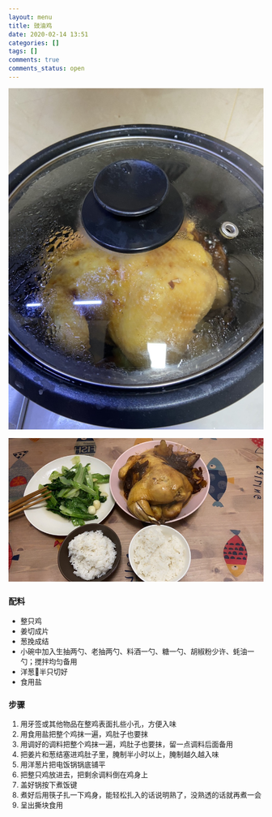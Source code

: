 ```yaml
---
layout: menu
title: 豉油鸡
date: 2020-02-14 13:51
categories: []
tags: []
comments: true
comments_status: open
---
```


![](/menu/20200214/15816592679474.jpg)

![](/menu/20200214/15816592679110.jpg)



### 配料
* 整只鸡
* 姜切成片
* 葱挽成结
* 小碗中加入生抽两勺、老抽两勺、料酒一勺、糖一勺、胡椒粉少许、蚝油一勺；搅拌均匀备用
* 洋葱🧅半只切好
* 食用盐

### 步骤
1. 用牙签或其他物品在整鸡表面扎些小孔，方便入味
2. 用食用盐把整个鸡抹一遍，鸡肚子也要抹
3. 用调好的调料把整个鸡抹一遍，鸡肚子也要抹，留一点调料后面备用
4. 把姜片和葱结塞进鸡肚子里，腌制半小时以上，腌制越久越入味
5. 用洋葱片把电饭锅锅底铺平
6. 把整只鸡放进去，把剩余调料倒在鸡身上
7. 盖好锅按下煮饭键
8. 煮好后用筷子扎一下鸡身，能轻松扎入的话说明熟了，没熟透的话就再煮一会
9. 呈出撕块食用